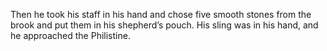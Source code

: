 Then he took his staff in his hand and chose five smooth stones from the brook and put them in his shepherd’s pouch. His sling was in his hand, and he approached the Philistine.
